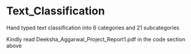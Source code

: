 # Text_Classification
Hand typed text classification into 6 categories and 21 subcategories


Kindly read Deeksha_Aggarwal_Project_Report1.pdf in the code section above
